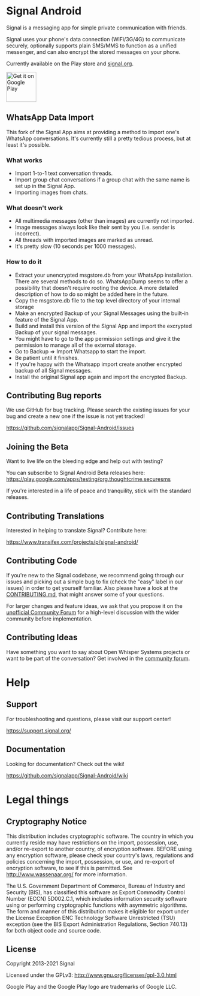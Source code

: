 # Signal Android 

Signal is a messaging app for simple private communication with friends.

Signal uses your phone's data connection (WiFi/3G/4G) to communicate securely, optionally supports plain SMS/MMS to function as a unified messenger, and can also encrypt the stored messages on your phone.

Currently available on the Play store and [signal.org](https://signal.org/android/apk/).

<a href='https://play.google.com/store/apps/details?id=org.thoughtcrime.securesms&pcampaignid=MKT-Other-global-all-co-prtnr-py-PartBadge-Mar2515-1'><img alt='Get it on Google Play' src='https://play.google.com/intl/en_us/badges/images/generic/en_badge_web_generic.png' height='80px'/></a>

## WhatsApp Data Import

This fork of the Signal App aims at providing a method to import one's WhatsApp conversations. It's currently still a pretty tedious process, but at least it's possible.

### What works

* Import 1-to-1 text conversation threads.
* Import group chat conversations if a group chat with the same name is set up in the Signal App.
* Importing images from chats.

### What doesn't work

* All multimedia messages (other than images) are currently not imported.
* Image messages always look like their sent by you (i.e. sender is incorrect).
* All threads with imported images are marked as unread.
* It's pretty slow (10 seconds per 1000 messages).

### How to do it

* Extract your unencrypted msgstore.db from your WhatsApp installation. There are several methods to do so. WhatsAppDump seems to offer a possibility that doesn't require rooting the device. A more detailed description of how to do so might be added here in the future.
* Copy the msgstore.db file to the top level directory of your internal storage
* Make an encrypted Backup of your Signal Messages using the built-in feature of the Signal App.
* Build and install this version of the Signal App and import the excrypted Backup of your signal messages.
* You might have to go to the app permission settings and give it the permission to manage all of the external storage.
* Go to Backup => Import Whatsapp to start the import.
* Be patient until it finishes.
* If you're happy with the Whatsapp import create another encrypted backup of all Signal messages.
* Install the original Signal app again and import the encrypted Backup.

## Contributing Bug reports
We use GitHub for bug tracking. Please search the existing issues for your bug and create a new one if the issue is not yet tracked!

https://github.com/signalapp/Signal-Android/issues

## Joining the Beta
Want to live life on the bleeding edge and help out with testing?

You can subscribe to Signal Android Beta releases here:
https://play.google.com/apps/testing/org.thoughtcrime.securesms
 
If you're interested in a life of peace and tranquility, stick with the standard releases.

## Contributing Translations
Interested in helping to translate Signal? Contribute here:

https://www.transifex.com/projects/p/signal-android/

## Contributing Code

If you're new to the Signal codebase, we recommend going through our issues and picking out a simple bug to fix (check the "easy" label in our issues) in order to get yourself familiar. Also please have a look at the [CONTRIBUTING.md](https://github.com/signalapp/Signal-Android/blob/master/CONTRIBUTING.md), that might answer some of your questions.

For larger changes and feature ideas, we ask that you propose it on the [unofficial Community Forum](https://community.signalusers.org) for a high-level discussion with the wider community before implementation.

## Contributing Ideas
Have something you want to say about Open Whisper Systems projects or want to be part of the conversation? Get involved in the [community forum](https://community.signalusers.org).

Help
====
## Support
For troubleshooting and questions, please visit our support center!

https://support.signal.org/

## Documentation
Looking for documentation? Check out the wiki!

https://github.com/signalapp/Signal-Android/wiki

# Legal things
## Cryptography Notice

This distribution includes cryptographic software. The country in which you currently reside may have restrictions on the import, possession, use, and/or re-export to another country, of encryption software.
BEFORE using any encryption software, please check your country's laws, regulations and policies concerning the import, possession, or use, and re-export of encryption software, to see if this is permitted.
See <http://www.wassenaar.org/> for more information.

The U.S. Government Department of Commerce, Bureau of Industry and Security (BIS), has classified this software as Export Commodity Control Number (ECCN) 5D002.C.1, which includes information security software using or performing cryptographic functions with asymmetric algorithms.
The form and manner of this distribution makes it eligible for export under the License Exception ENC Technology Software Unrestricted (TSU) exception (see the BIS Export Administration Regulations, Section 740.13) for both object code and source code.

## License

Copyright 2013-2021 Signal

Licensed under the GPLv3: http://www.gnu.org/licenses/gpl-3.0.html

Google Play and the Google Play logo are trademarks of Google LLC.
